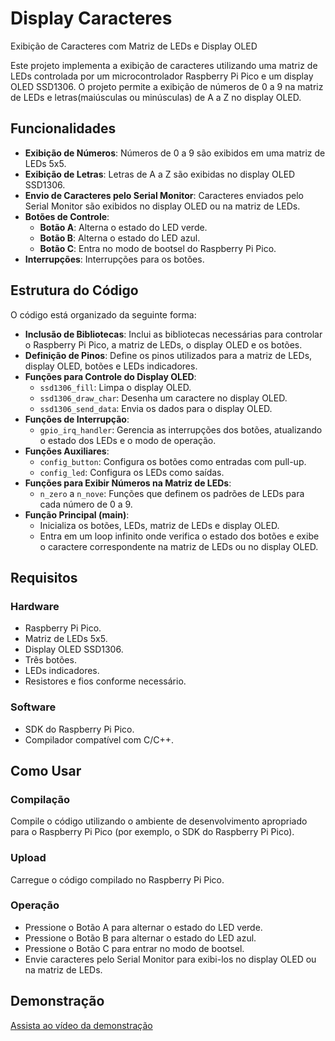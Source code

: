 # Display Caracteres

Exibição de Caracteres com Matriz de LEDs e Display OLED

Este projeto implementa a exibição de caracteres utilizando uma matriz de LEDs controlada por um microcontrolador Raspberry Pi Pico e um display OLED SSD1306. O projeto permite a exibição de números de 0 a 9 na matriz de LEDs e letras(maiúsculas ou minúsculas) de A a Z no display OLED.

## Funcionalidades

- **Exibição de Números**: Números de 0 a 9 são exibidos em uma matriz de LEDs 5x5.
- **Exibição de Letras**: Letras de A a Z são exibidas no display OLED SSD1306.
- **Envio de Caracteres pelo Serial Monitor**: Caracteres enviados pelo Serial Monitor são exibidos no display OLED ou na matriz de LEDs.
- **Botões de Controle**:
  - **Botão A**: Alterna o estado do LED verde.
  - **Botão B**: Alterna o estado do LED azul.
  - **Botão C**: Entra no modo de bootsel do Raspberry Pi Pico.
- **Interrupções**: Interrupções para os botões.

## Estrutura do Código

O código está organizado da seguinte forma:

- **Inclusão de Bibliotecas**: Inclui as bibliotecas necessárias para controlar o Raspberry Pi Pico, a matriz de LEDs, o display OLED e os botões.
- **Definição de Pinos**: Define os pinos utilizados para a matriz de LEDs, display OLED, botões e LEDs indicadores.
- **Funções para Controle do Display OLED**:
  - `ssd1306_fill`: Limpa o display OLED.
  - `ssd1306_draw_char`: Desenha um caractere no display OLED.
  - `ssd1306_send_data`: Envia os dados para o display OLED.
- **Funções de Interrupção**:
  - `gpio_irq_handler`: Gerencia as interrupções dos botões, atualizando o estado dos LEDs e o modo de operação.
- **Funções Auxiliares**:
  - `config_button`: Configura os botões como entradas com pull-up.
  - `config_led`: Configura os LEDs como saídas.
- **Funções para Exibir Números na Matriz de LEDs**:
  - `n_zero` a `n_nove`: Funções que definem os padrões de LEDs para cada número de 0 a 9.
- **Função Principal (main)**:
  - Inicializa os botões, LEDs, matriz de LEDs e display OLED.
  - Entra em um loop infinito onde verifica o estado dos botões e exibe o caractere correspondente na matriz de LEDs ou no display OLED.

## Requisitos

### Hardware

- Raspberry Pi Pico.
- Matriz de LEDs 5x5.
- Display OLED SSD1306.
- Três botões.
- LEDs indicadores.
- Resistores e fios conforme necessário.

### Software

- SDK do Raspberry Pi Pico.
- Compilador compatível com C/C++.

## Como Usar

### Compilação

Compile o código utilizando o ambiente de desenvolvimento apropriado para o Raspberry Pi Pico (por exemplo, o SDK do Raspberry Pi Pico).

### Upload

Carregue o código compilado no Raspberry Pi Pico.

### Operação

- Pressione o Botão A para alternar o estado do LED verde.
- Pressione o Botão B para alternar o estado do LED azul.
- Pressione o Botão C para entrar no modo de bootsel.
- Envie caracteres pelo Serial Monitor para exibi-los no display OLED ou na matriz de LEDs.

## Demonstração

[Assista ao vídeo da demonstração](https://drive.google.com/file/d/1SY2i4aN8Uf4EV91dtX9srxX5SR73hCyl/view?usp=sharing)